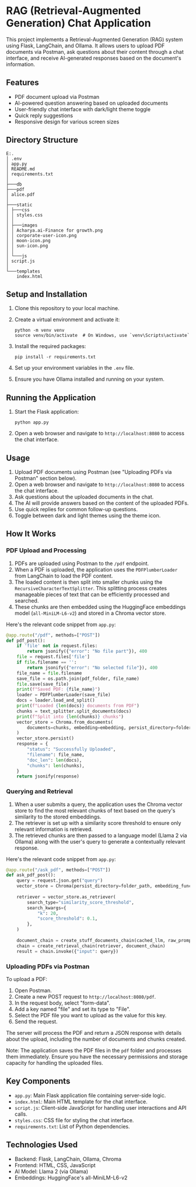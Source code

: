 # RAG (Retrieval-Augmented Generation) Chat Application

This project implements a Retrieval-Augmented Generation (RAG) system using Flask, LangChain, and Ollama. It allows users to upload PDF documents via Postman, ask questions about their content through a chat interface, and receive AI-generated responses based on the document's information.

## Features

- PDF document upload via Postman
- AI-powered question answering based on uploaded documents
- User-friendly chat interface with dark/light theme toggle
- Quick reply suggestions
- Responsive design for various screen sizes

## Directory Structure

```
E:.
│ .env
│ app.py
│ README.md
│ requirements.txt
│
├───db
├───pdf
│ alice.pdf
│
├───static
│ ├───css
│ │ styles.css
│ │
│ ├───images
│ │ Acharya.ai-Finance for growth.png
│ │ corporate-user-icon.png
│ │ moon-icon.png
│ │ sun-icon.png
│ │
│ └───js
│ script.js
│
└───templates
    index.html
```

## Setup and Installation

1. Clone this repository to your local machine.

2. Create a virtual environment and activate it:
   ```
   python -m venv venv
   source venv/bin/activate  # On Windows, use `venv\Scripts\activate`
   ```

3. Install the required packages:
   ```
   pip install -r requirements.txt
   ```

4. Set up your environment variables in the `.env` file.

5. Ensure you have Ollama installed and running on your system.

## Running the Application

1. Start the Flask application:
   ```
   python app.py
   ```

2. Open a web browser and navigate to `http://localhost:8080` to access the chat interface.

## Usage

1. Upload PDF documents using Postman (see "Uploading PDFs via Postman" section below).
2. Open a web browser and navigate to `http://localhost:8080` to access the chat interface.
3. Ask questions about the uploaded documents in the chat.
4. The AI will provide answers based on the content of the uploaded PDFs.
5. Use quick replies for common follow-up questions.
6. Toggle between dark and light themes using the theme icon.

## How It Works

### PDF Upload and Processing

1. PDFs are uploaded using Postman to the `/pdf` endpoint.
2. When a PDF is uploaded, the application uses the `PDFPlumberLoader` from LangChain to load the PDF content.
3. The loaded content is then split into smaller chunks using the `RecursiveCharacterTextSplitter`. This splitting process creates manageable pieces of text that can be efficiently processed and searched.
4. These chunks are then embedded using the HuggingFace embeddings model (`all-MiniLM-L6-v2`) and stored in a Chroma vector store.

Here's the relevant code snippet from `app.py`:

```python
@app.route("/pdf", methods=["POST"])
def pdf_post():
    if 'file' not in request.files:
        return jsonify({"error": "No file part"}), 400
    file = request.files['file']
    if file.filename == '':
        return jsonify({"error": "No selected file"}), 400
    file_name = file.filename
    save_file = os.path.join(pdf_folder, file_name)
    file.save(save_file)
    print(f"Saved PDF: {file_name}")
    loader = PDFPlumberLoader(save_file)
    docs = loader.load_and_split()
    print(f"Loaded {len(docs)} documents from PDF")
    chunks = text_splitter.split_documents(docs)
    print(f"Split into {len(chunks)} chunks")
    vector_store = Chroma.from_documents(
        documents=chunks, embedding=embedding, persist_directory=folder_path
    )
    vector_store.persist()
    response = {
        "status": "Successfully Uploaded",
        "filename": file_name,
        "doc_len": len(docs),
        "chunks": len(chunks),
    }
    return jsonify(response)
```

### Querying and Retrieval

1. When a user submits a query, the application uses the Chroma vector store to find the most relevant chunks of text based on the query's similarity to the stored embeddings.
2. The retriever is set up with a similarity score threshold to ensure only relevant information is retrieved.
3. The retrieved chunks are then passed to a language model (Llama 2 via Ollama) along with the user's query to generate a contextually relevant response.

Here's the relevant code snippet from `app.py`:

```python
@app.route("/ask_pdf", methods=["POST"])
def ask_pdf_post():
    query = request.json.get("query")
    vector_store = Chroma(persist_directory=folder_path, embedding_function=embedding)
    
    retriever = vector_store.as_retriever(
        search_type="similarity_score_threshold",
        search_kwargs={
            "k": 20,
            "score_threshold": 0.1,
        },
    )
    
    document_chain = create_stuff_documents_chain(cached_llm, raw_prompt)
    chain = create_retrieval_chain(retriever, document_chain)
    result = chain.invoke({"input": query})
```

### Uploading PDFs via Postman

To upload a PDF:

1. Open Postman.
2. Create a new POST request to `http://localhost:8080/pdf`.
3. In the request body, select "form-data".
4. Add a key named "file" and set its type to "File".
5. Select the PDF file you want to upload as the value for this key.
6. Send the request.

The server will process the PDF and return a JSON response with details about the upload, including the number of documents and chunks created.

Note: The application saves the PDF files in the `pdf` folder and processes them immediately. Ensure you have the necessary permissions and storage capacity for handling the uploaded files.

## Key Components

- `app.py`: Main Flask application file containing server-side logic.
- `index.html`: Main HTML template for the chat interface.
- `script.js`: Client-side JavaScript for handling user interactions and API calls.
- `styles.css`: CSS file for styling the chat interface.
- `requirements.txt`: List of Python dependencies.

## Technologies Used

- Backend: Flask, LangChain, Ollama, Chroma
- Frontend: HTML, CSS, JavaScript
- AI Model: Llama 2 (via Ollama)
- Embeddings: HuggingFace's all-MiniLM-L6-v2
